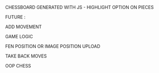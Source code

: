 CHESSBOARD GENERATED WITH JS - HIGHLIGHT OPTION ON PIECES

FUTURE :

ADD MOVEMENT

GAME LOGIC

FEN POSITION OR IMAGE POSITION UPLOAD

TAKE BACK MOVES

OOP CHESS


